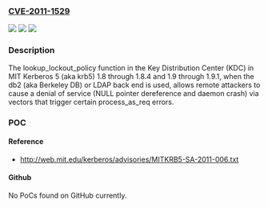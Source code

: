 ### [CVE-2011-1529](https://cve.mitre.org/cgi-bin/cvename.cgi?name=CVE-2011-1529)
![](https://img.shields.io/static/v1?label=Product&message=n%2Fa&color=blue)
![](https://img.shields.io/static/v1?label=Version&message=n%2Fa&color=blue)
![](https://img.shields.io/static/v1?label=Vulnerability&message=n%2Fa&color=brighgreen)

### Description

The lookup_lockout_policy function in the Key Distribution Center (KDC) in MIT Kerberos 5 (aka krb5) 1.8 through 1.8.4 and 1.9 through 1.9.1, when the db2 (aka Berkeley DB) or LDAP back end is used, allows remote attackers to cause a denial of service (NULL pointer dereference and daemon crash) via vectors that trigger certain process_as_req errors.

### POC

#### Reference
- http://web.mit.edu/kerberos/advisories/MITKRB5-SA-2011-006.txt

#### Github
No PoCs found on GitHub currently.

